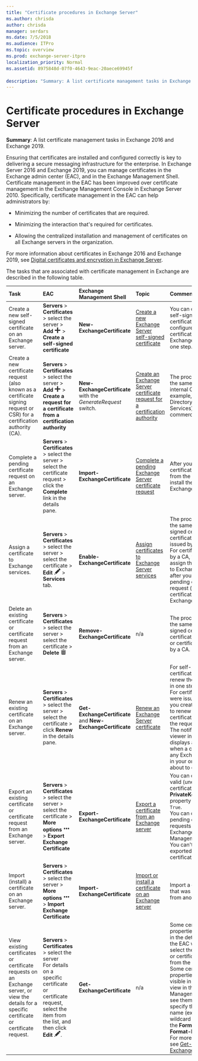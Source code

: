 ```yaml
---
title: "Certificate procedures in Exchange Server"
ms.author: chrisda
author: chrisda
manager: serdars
ms.date: 7/5/2018
ms.audience: ITPro
ms.topic: overview
ms.prod: exchange-server-itpro
localization_priority: Normal
ms.assetid: 8975848d-07f0-4643-9eac-20aece69945f

description: "Summary: A list certificate management tasks in Exchange Server."
---
```


# Certificate procedures in Exchange Server

 **Summary**: A list certificate management tasks in Exchange 2016 and Exchange 2019.
  
Ensuring that certificates are installed and configured correctly is key to delivering a secure messaging infrastructure for the enterprise. In Exchange Server 2016 and Exchange 2019, you can manage certificates in the Exchange admin center (EAC), and in the Exchange Management Shell. Certificate management in the EAC has been improved over certificate management in the Exchange Management Console in Exchange Server 2010. Specifically, certificate management in the EAC can help administrators by:
  
- Minimizing the number of certificates that are required.
    
- Minimizing the interaction that's required for certificates.
    
- Allowing the centralized installation and management of certificates on all Exchange servers in the organization.
    
For more information about certificates in Exchange 2016 and Exchange 2019, see [Digital certificates and encryption in Exchange Server](certificates.md).
  
The tasks that are associated with certificate management in Exchange are described in the following table.
  
|**Task**|**EAC**|**Exchange Management Shell**|**Topic**|**Comments**|
|:-----|:-----|:-----|:-----|:-----|
|Create a new self-signed certificate on an Exchange server.  <br/> |**Servers** \> **Certificates** \> select the server \> **Add** ![Add icon](../../media/ITPro_EAC_AddIcon.png) \> **Create a self-signed certificate** <br/> |**New-ExchangeCertificate** <br/> |[Create a new Exchange Server self-signed certificate](create-self-signed-certificates.md) <br/> |You can create new self-signed certificates and configure the certificates for Exchange services in one step.  <br/> |
|Create a new certificate request (also known as a certificate signing request or CSR) for a certification authority (CA).  <br/> |**Servers** \> **Certificates** \> select the server \> **Add** ![Add icon](../../media/ITPro_EAC_AddIcon.png) \> **Create a request for a certificate from a certification authority** <br/> |**New-ExchangeCertificate** with the _GenerateRequest_ switch.  <br/> |[Create an Exchange Server certificate request for a certification authority](create-ca-certificate-requests.md) <br/> |The procedures are the same for an internal CA (for example, Active Directory Certificate Services) or a commercial CA.  <br/> |
|Complete a pending certificate request on an Exchange server.  <br/> |**Servers** \> **Certificates** \> select the server \> select the certificate request \> click the **Complete** link in the details pane.  <br/> |**Import-ExchangeCertificate** <br/> |[Complete a pending Exchange Server certificate request](complete-pending-certificate-requests.md) <br/> |After you receive the certificate file or files from the CA, you install them on the Exchange server.  <br/> |
|Assign a certificate to Exchange services.  <br/> |**Servers** \> **Certificates** \> select the server \> select the certificate \> **Edit** ![Edit icon](../../media/ITPro_EAC_EditIcon.png) \> **Services** tab.  <br/> |**Enable-ExchangeCertificate** <br/> |[Assign certificates to Exchange Server services](assign-certificates-to-services.md) <br/> |The procedures are the same for self-signed certificates, or certificates that were issued by a CA.  <br/> For certificates issued by a CA, you can only assign the certificates to Exchange services after you complete the pending certificate request (install the certificate on the Exchange server).  <br/> |
|Delete an existing certificate or certificate request from an Exchange server.  <br/> |**Servers** \> **Certificates** \> select the server \> select the certificate \> **Delete** ![Delete icon](../../media/ITPro_EAC_DeleteIcon.png)           <br/> |**Remove-ExchangeCertificate** <br/> |n/a  <br/> |The procedures are the same for self-signed certificates, certificate requests, or certificates issued by a CA.  <br/> |
|Renew an existing certificate on an Exchange server.  <br/> |**Servers** \> **Certificates** \> select the server \> select the certificate \> click **Renew** in the details pane.  <br/> |**Get-ExchangeCertificate** and **New-ExchangeCertificate** <br/> |[Renew an Exchange Server certificate](renew-certificates.md) <br/> |For self-signed certificates, you renew the certificate in one step.  <br/> For certificates that were issued by a CA, you create a request to renew the certificate, and send the request to the CA.  <br/> The notification viewer in the EAC displays a warning when a certificate on any Exchange server in your organization is about to expire.  <br/> |
|Export an existing certificate or certificate request from an Exchange server.  <br/> |**Servers** \> **Certificates** \> select the server \> select the certificate \> **More options** ![More Options icon](../../media/ITPro_EAC_MoreOptionsIcon.png) \> **Export Exchange Certificate** <br/> |**Export-ExchangeCertificate** <br/> |[Export a certificate from an Exchange server](export-certificates.md) <br/> |You can only export valid (unexpired) certificates where the **PrivateKeyExportable** property has the value `True`.  <br/> You can only export pending certificate requests in the Exchange Management Shell. You can't import an exported pending certificate request.  <br/> |
|Import (install) a certificate on an Exchange server.  <br/> |**Servers** \> **Certificates** \> select the server \> **More options** ![More Options icon](../../media/ITPro_EAC_MoreOptionsIcon.png) \> **Import Exchange Certificate** <br/> |**Import-ExchangeCertificate** <br/> |[Import or install a certificate on an Exchange server](import-certificates.md) <br/> |Import a certificate that was exported from another server.  <br/> |
|View existing certificates or certificate requests on an Exchange server, or view the details for a specific certificate or certificate request.  <br/> |**Servers** \> **Certificates** \> select the server  <br/> For details on a specific certificate or certificate request, select the item from the list, and then click **Edit** ![Edit icon](../../media/ITPro_EAC_EditIcon.png).  <br/> |**Get-ExchangeCertificate** <br/> |n/a  <br/> |Some certificate properties are visible in the details pane in the EAC when you select the certificate or certificate request from the list.  <br/> Some certificate properties aren't visible in the standard view in the Exchange Management Shell. To see them, you need to specify the property name (exact name or wildcard match) with the **Format-Table** or **Format-List** cmdlets. For more information, see [Get-ExchangeCertificate](http://technet.microsoft.com/library/e368589a-6510-4209-9f10-171d1990cd7d.aspx).  <br/> |
   

